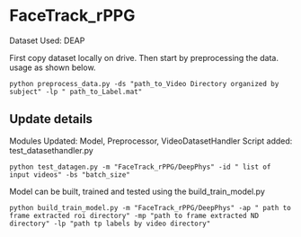# FaceTrack_rPPG


Dataset Used: DEAP 

First copy dataset locally on drive. Then start by preprocessing the data. usage as shown below.

```shell
python preprocess_data.py -ds "path_to_Video Directory organized by subject" -lp " path_to_Label.mat"

```
## Update details

Modules Updated: Model, Preprocessor, VideoDatasetHandler
Script added: test_datasethandler.py

```shell
python test_datagen.py -m "FaceTrack_rPPG/DeepPhys" -id " list of input videos" -bs "batch_size"

```
Model can be built, trained and tested using the build_train_model.py 

```shell
python build_train_model.py -m "FaceTrack_rPPG/DeepPhys" -ap " path to frame extracted roi directory" -mp "path to frame extracted ND directory" -lp "path tp labels by video directory"

```
